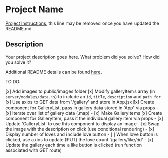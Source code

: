# Project Name

[Project Instructions](./INSTRUCTIONS.md), this line may be removed once you have updated the README.md

## Description

Your project description goes here. What problem did you solve? How did you solve it?

Additional README details can be found [here](https://github.com/PrimeAcademy/readme-template/blob/master/README.md).



TO DO:

[x] Add images to public/images folder
[x] Modify galleryItems array (in `server/modules/data.js`) to include an `id`, `title`, `description` and `path for`
[x] Use axios to GET data from '/gallery' and store in App.jsx
[x] Create component for GalleryList, pass in gallery data stored in 'App' via props
    - [x] Iterate over list of gallery data (.map)
    - [x] Make GalleryItems 
[x] Create component for GalleryItem, pass it the individual gallery item via props
    - [x] Update 'GalleryList' to use this component to display an image
    - [x] Swap the image with the description on click (use conditional rendering)
    - [x] Display number of loves and include love button
    - [ ] When love button is clicked, use axios to update (PUT) the love count '/gallery/like/:id'
    - [x] Update the gallery each time a like button is clicked (run function associated with GET route)